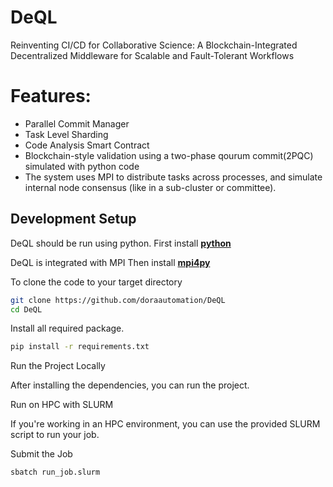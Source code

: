 # DeQL
Reinventing CI/CD for Collaborative Science: A Blockchain-Integrated Decentralized Middleware for Scalable and Fault-Tolerant Workflows

# Features:

- Parallel Commit Manager
- Task Level Sharding
- Code Analysis Smart Contract
- Blockchain-style validation using a two-phase qourum commit(2PQC) simulated with python code
- The system uses MPI to distribute tasks across processes, and simulate internal node consensus (like in a sub-cluster or committee).

## Development Setup
DeQL should be run using python.
First install **[python]( https://www.python.org/downloads/)** 

DeQL is integrated with MPI
Then install **[mpi4py](https://github.com/mpi4py/mpi4py/)**

To clone the code to your target directory
```bash
git clone https://github.com/doraautomation/DeQL
cd DeQL
```
Install all required package.
```bash
pip install -r requirements.txt
```
Run the Project Locally

After installing the dependencies, you can run the project.

Run on HPC with SLURM

If you're working in an HPC environment, you can use the provided SLURM script to run your job.

Submit the Job
```bash
sbatch run_job.slurm
```

